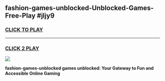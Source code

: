 
## fashion-games-unblocked-Unblocked-Games-Free-Play #jljy9
<h3>
<a href="https://us.freeplayer.one?title=fashion-games-unblocked&ref=9M">CLICK TO PLAY</a></h3>
<hr>

<h3>
<a href="https://us.freeplayer.one?title=fashion-games-unblocked&ref=9M">CLICK 2 PLAY</a>
  
</h3>

<a href="https://us.freeplayer.one?title=fashion-games-unblocked&ref=9M"><img src="https://clearcache.store/games.png"></a>


**fashion-games-unblocked games unblocked: Your Gateway to Fun and Accessible Online Gaming**
